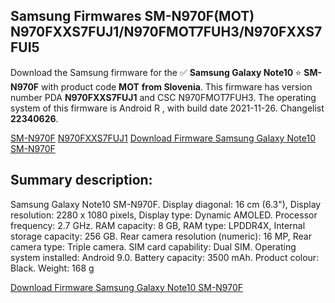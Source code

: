 <h2>Samsung Firmwares SM-N970F(MOT) N970FXXS7FUJ1/N970FMOT7FUH3/N970FXXS7FUI5</h2>
Download the Samsung firmware for the ✅ <strong>Samsung Galaxy Note10 </strong> ⭐ <strong>SM-N970F</strong> with product code <strong>MOT</strong> <strong> from Slovenia</strong>. This firmware has version number PDA <strong>N970FXXS7FUJ1</strong> and CSC N970FMOT7FUH3. The operating system of this firmware is Android R , with build date 2021-11-26. Changelist <strong>22340626</strong>.


[SM-N970F](https://samfirm.shop/samsung/model/SM-N970F)
[N970FXXS7FUJ1](https://samfirm.shop/samsung/pda/N970FXXS7FUJ1)
[Download Firmware Samsung Galaxy Note10 SM-N970F](https://samfirm.shop/samsung/firmware/477737)
<h2>Summary description:</h2>
<p>Samsung Galaxy Note10 SM-N970F. Display diagonal: 16 cm (6.3"), Display resolution: 2280 x 1080 pixels, Display type: Dynamic AMOLED. Processor frequency: 2.7 GHz. RAM capacity: 8 GB, RAM type: LPDDR4X, Internal storage capacity: 256 GB. Rear camera resolution (numeric): 16 MP, Rear camera type: Triple camera. SIM card capability: Dual SIM. Operating system installed: Android 9.0. Battery capacity: 3500 mAh. Product colour: Black. Weight: 168 g</p>


[Download Firmware Samsung Galaxy Note10 SM-N970F](https://samfirm.shop/samsung/firmware/477737)

